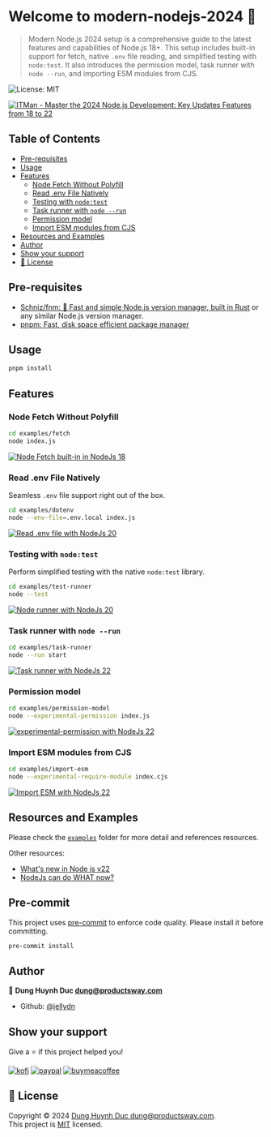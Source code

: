 # Welcome to modern-nodejs-2024 👋

> Modern Node.js 2024 setup is a comprehensive guide to the latest features and capabilities of Node.js 18+. This setup includes built-in support for fetch, native `.env` file reading, and simplified testing with `node:test`. It also introduces the permission model, task runner with `node --run`, and importing ESM modules from CJS.

![License: MIT](https://img.shields.io/badge/License-MIT-yellow.svg)

[![ITMan - Master the 2024 Node.js Development: Key Updates Features from 18 to 22](https://i.ytimg.com/vi/HeuLPpc3x04/hqdefault.jpg)](https://www.youtube.com/watch?v=HeuLPpc3x04)

## Table of Contents

- [Pre-requisites](#pre-requisites)
- [Usage](#usage)
- [Features](#features)
  - [Node Fetch Without Polyfill](#node-fetch-without-polyfill)
  - [Read .env File Natively](#read-env-file-natively)
  - [Testing with `node:test`](#testing-with-nodetest)
  - [Task runner with `node --run`](#task-runner-with-node-run)
  - [Permission model](#permission-model)
  - [Import ESM modules from CJS](#import-esm-modules-from-cjs)
- [Resources and Examples](#resources-and-examples)
- [Author](#author)
- [Show your support](#show-your-support)
- [📝 License](#📝-license)

## Pre-requisites

- [Schniz/fnm: 🚀 Fast and simple Node.js version manager, built in Rust](https://github.com/Schniz/fnm) or any similar Node.js version manager.
- [pnpm: Fast, disk space efficient package manager](https://pnpm.io/)

## Usage

```bash
pnpm install
```

## Features

### Node Fetch Without Polyfill

```sh
cd examples/fetch
node index.js
```

[![Node Fetch built-in in NodeJs 18](https://i.gyazo.com/4aedf45ff0747307dd231c4940711cbd.gif)](https://gyazo.com/4aedf45ff0747307dd231c4940711cbd)

### Read .env File Natively

Seamless `.env` file support right out of the box.

```sh
cd examples/dotenv
node --env-file=.env.local index.js
```

[![Read .env file  with NodeJs 20](https://i.gyazo.com/69fc0f7279ba4946b51f4e686be0a0ff.gif)](https://gyazo.com/69fc0f7279ba4946b51f4e686be0a0ff)

### Testing with `node:test`

Perform simplified testing with the native `node:test` library.

```sh
cd examples/test-runner
node --test
```

[![Node runner with NodeJs 20](https://i.gyazo.com/ba01f3bbcce55a1da1118eedabac5dec.gif)](https://gyazo.com/ba01f3bbcce55a1da1118eedabac5dec)

### Task runner with `node --run`

```sh
cd examples/task-runner
node --run start
```

[![Task runner with NodeJs 22](https://i.gyazo.com/9f95d9e7399bab3bb9422c051f89defc.gif)](https://gyazo.com/9f95d9e7399bab3bb9422c051f89defc)

### Permission model

```sh
cd examples/permission-model
node --experimental-permission index.js
```

[![experimental-permission with NodeJs 22](https://i.gyazo.com/908b473c571103b7aecba6725c0025cb.gif)](https://gyazo.com/908b473c571103b7aecba6725c0025cb)

### Import ESM modules from CJS

```sh
cd examples/import-esm
node --experimental-require-module index.cjs
```

[![Import ESM with NodeJs 22](https://i.gyazo.com/52a555700892cd7c246debb7d6d1324c.gif)](https://gyazo.com/52a555700892cd7c246debb7d6d1324c)

## Resources and Examples

Please check the [`examples`](./examples/) folder for more detail and references resources.

Other resources:

- [What's new in Node js v22](https://youtu.be/eZfLkVDJPTg)
- [NodeJs can do WHAT now?](https://youtube.com/shorts/J3W3s5O9wAs)

## Pre-commit

This project uses [pre-commit](https://pre-commit.com/) to enforce code quality. Please install it before committing.

```bash
pre-commit install
```

## Author

👤 **Dung Huynh Duc <dung@productsway.com>**

- Github: [@jellydn](https://github.com/jellydn)

## Show your support

Give a ⭐️ if this project helped you!

[![kofi](https://img.shields.io/badge/Ko--fi-F16061?style=for-the-badge&logo=ko-fi&logoColor=white)](https://ko-fi.com/dunghd)
[![paypal](https://img.shields.io/badge/PayPal-00457C?style=for-the-badge&logo=paypal&logoColor=white)](https://paypal.me/dunghd)
[![buymeacoffee](https://img.shields.io/badge/Buy_Me_A_Coffee-FFDD00?style=for-the-badge&logo=buy-me-a-coffee&logoColor=black)](https://www.buymeacoffee.com/dunghd)

## 📝 License

Copyright © 2024 [Dung Huynh Duc <dung@productsway.com>](https://github.com/jellydn).<br />
This project is [MIT](https://github.com/jellydn/modern-nodejs-2024/blob/master/LICENSE) licensed.
